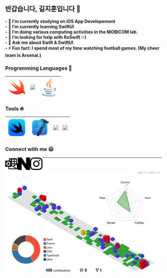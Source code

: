 ## **반갑습니다, 길지훈입니다** 👋

**- 🔭 I’m currently studying on iOS App Developement**  
**- 🌱 I’m currently learning SwiftUI**  
**- 👯 I’m doing various computing activities in the MOBICOM lab.**  
**- 🤔 I’m looking for help with RxSwift :-)**  
**- 💬 Ask me about Swift & SwiftUI**  
**- ⚡ Fun fact: I spend most of my time watching football games. (My cheer team is Arsenal.)**  

### Programming Languages  :rocket:
|<img src="images/swift.png" width=60> | <img src="https://github.com/adityakamath16/adityakamath16/blob/master/images/Programming_languages/1024px-Python-logo-notext.svg.png" width=60> | <img src="images/java.png" width=60> |
|:---:|:---:|:---:|
### Tools :fire:
|<img src="images/SwiftUI.png" width=60>| <img src="images/Xcode.png" width=60>|<img src="https://github.com/adityakamath16/adityakamath16/blob/master/images/tools/25231.svg" width=60> |<img src="https://github.com/adityakamath16/adityakamath16/blob/master/images/tools/logo-stable.png" width=60> |
|:---:|:---:|:---:|:---:|

### Connect with me  :smiley:
<a href="mailto:accc45@outlook.com">
  <img align="left" alt="Giljihun Outlook" width="40px" src="images/microsoftoutlook.svg" />
</a>
<a href="https://blog.naver.com/giljihun-">
  <img align="left" alt="Giljihun Blog" width="40px" src="images/naver.svg" />
</a>
<a href="https://www.instagram.com/kiljihun/">
  <img align="left" alt="Giljihun Instagram" width="40px" src="images/instagram.svg" />
</a>  


  
  
  ---
  
  ![](./profile-3d-contrib/profile-gitblock.svg)
